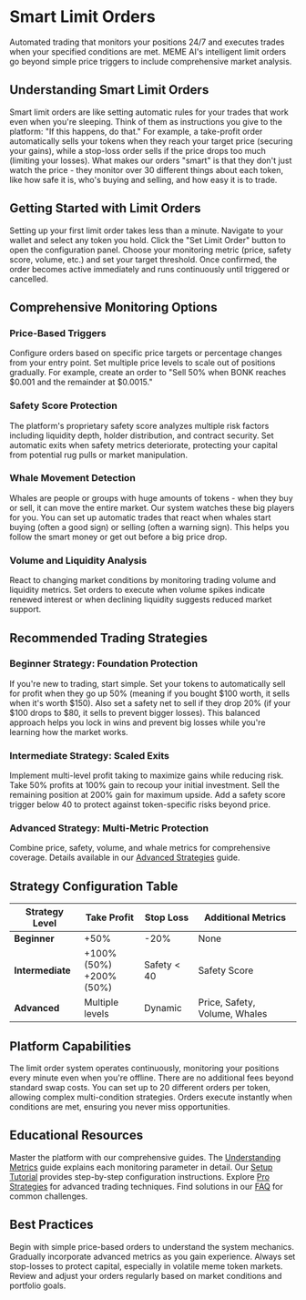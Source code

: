 # Smart Limit Orders

Automated trading that monitors your positions 24/7 and executes trades when your specified conditions are met. MEME AI's intelligent limit orders go beyond simple price triggers to include comprehensive market analysis.

## Understanding Smart Limit Orders

Smart limit orders are like setting automatic rules for your trades that work even when you're sleeping. Think of them as instructions you give to the platform: "If this happens, do that." For example, a take-profit order automatically sells your tokens when they reach your target price (securing your gains), while a stop-loss order sells if the price drops too much (limiting your losses). What makes our orders "smart" is that they don't just watch the price - they monitor over 30 different things about each token, like how safe it is, who's buying and selling, and how easy it is to trade.

## Getting Started with Limit Orders

Setting up your first limit order takes less than a minute. Navigate to your wallet and select any token you hold. Click the "Set Limit Order" button to open the configuration panel. Choose your monitoring metric (price, safety score, volume, etc.) and set your target threshold. Once confirmed, the order becomes active immediately and runs continuously until triggered or cancelled.

## Comprehensive Monitoring Options

### Price-Based Triggers

Configure orders based on specific price targets or percentage changes from your entry point. Set multiple price levels to scale out of positions gradually. For example, create an order to "Sell 50% when BONK reaches $0.001 and the remainder at $0.0015."

### Safety Score Protection

The platform's proprietary safety score analyzes multiple risk factors including liquidity depth, holder distribution, and contract security. Set automatic exits when safety metrics deteriorate, protecting your capital from potential rug pulls or market manipulation.

### Whale Movement Detection

Whales are people or groups with huge amounts of tokens - when they buy or sell, it can move the entire market. Our system watches these big players for you. You can set up automatic trades that react when whales start buying (often a good sign) or selling (often a warning sign). This helps you follow the smart money or get out before a big price drop.

### Volume and Liquidity Analysis

React to changing market conditions by monitoring trading volume and liquidity metrics. Set orders to execute when volume spikes indicate renewed interest or when declining liquidity suggests reduced market support.

## Recommended Trading Strategies

### Beginner Strategy: Foundation Protection

If you're new to trading, start simple. Set your tokens to automatically sell for profit when they go up 50% (meaning if you bought $100 worth, it sells when it's worth $150). Also set a safety net to sell if they drop 20% (if your $100 drops to $80, it sells to prevent bigger losses). This balanced approach helps you lock in wins and prevent big losses while you're learning how the market works.

### Intermediate Strategy: Scaled Exits

Implement multi-level profit taking to maximize gains while reducing risk. Take 50% profits at 100% gain to recoup your initial investment. Sell the remaining position at 200% gain for maximum upside. Add a safety score trigger below 40 to protect against token-specific risks beyond price.

### Advanced Strategy: Multi-Metric Protection

Combine price, safety, volume, and whale metrics for comprehensive coverage. Details available in our [Advanced Strategies](limit-orders-strategies.md) guide.

## Strategy Configuration Table

| Strategy Level | Take Profit | Stop Loss | Additional Metrics |
|---------------|-------------|-----------|-------------------|
| **Beginner** | +50% | -20% | None |
| **Intermediate** | +100% (50%)<br>+200% (50%) | Safety < 40 | Safety Score |
| **Advanced** | Multiple levels | Dynamic | Price, Safety, Volume, Whales |

## Platform Capabilities

The limit order system operates continuously, monitoring your positions every minute even when you're offline. There are no additional fees beyond standard swap costs. You can set up to 20 different orders per token, allowing complex multi-condition strategies. Orders execute instantly when conditions are met, ensuring you never miss opportunities.

## Educational Resources

Master the platform with our comprehensive guides. The [Understanding Metrics](limit-orders-metrics.md) guide explains each monitoring parameter in detail. Our [Setup Tutorial](limit-orders-setup.md) provides step-by-step configuration instructions. Explore [Pro Strategies](limit-orders-strategies.md) for advanced trading techniques. Find solutions in our [FAQ](limit-orders-faq.md) for common challenges.

## Best Practices

Begin with simple price-based orders to understand the system mechanics. Gradually incorporate advanced metrics as you gain experience. Always set stop-losses to protect capital, especially in volatile meme token markets. Review and adjust your orders regularly based on market conditions and portfolio goals.